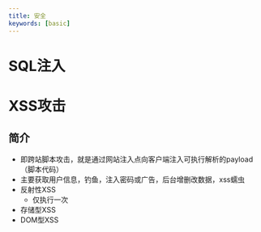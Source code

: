 ```yaml
---
title: 安全
keywords: [basic]
---
```




# SQL注入

# XSS攻击

## 简介

- 即跨站脚本攻击，就是通过网站注入点向客户端注入可执行解析的payload（脚本代码）
- 主要获取用户信息，钓鱼，注入密码或广告，后台增删改数据，xss蠕虫
- 反射性XSS
  - 仅执行一次
- 存储型XSS
- DOM型XSS

